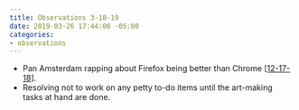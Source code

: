 ```yaml
---
title: Observations 3-18-19
date: 2019-03-26 17:44:00 -05:00
categories:
- observations
---
```


- Pan Amsterdam rapping about Firefox being better than Chrome [[12-17-18](https://spencertweedy.com/observations/121718.html)].
- Resolving not to work on any petty to-do items until the art-making tasks at hand are done.